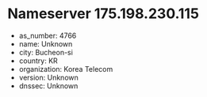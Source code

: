 # Nameserver 175.198.230.115

* as_number: 4766
* name: Unknown
* city: Bucheon-si
* country: KR
* organization: Korea Telecom
* version: Unknown
* dnssec: Unknown
